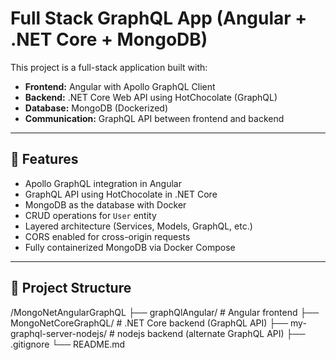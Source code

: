 # Full Stack GraphQL App (Angular + .NET Core + MongoDB)

This project is a full-stack application built with:

- **Frontend:** Angular with Apollo GraphQL Client
- **Backend:** .NET Core Web API using HotChocolate (GraphQL)
- **Database:** MongoDB (Dockerized)
- **Communication:** GraphQL API between frontend and backend

---

## 🚀 Features

- Apollo GraphQL integration in Angular
- GraphQL API using HotChocolate in .NET Core
- MongoDB as the database with Docker
- CRUD operations for `User` entity
- Layered architecture (Services, Models, GraphQL, etc.)
- CORS enabled for cross-origin requests
- Fully containerized MongoDB via Docker Compose

---

## 📂 Project Structure
/MongoNetAngularGraphQL
├── graphQlAngular/ 		  # Angular frontend
├── MongoNetCoreGraphQL/	  # .NET Core backend (GraphQL API)
├── my-graphql-server-nodejs/ # nodejs backend (alternate GraphQL API)
├── .gitignore
└── README.md
